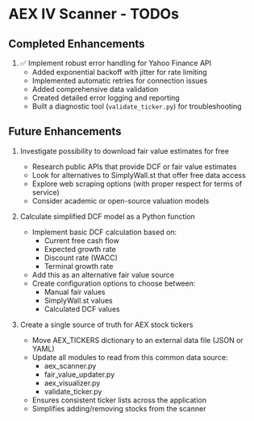 # AEX IV Scanner - TODOs

## Completed Enhancements

1. ✅ Implement robust error handling for Yahoo Finance API
   - Added exponential backoff with jitter for rate limiting
   - Implemented automatic retries for connection issues
   - Added comprehensive data validation
   - Created detailed error logging and reporting
   - Built a diagnostic tool (`validate_ticker.py`) for troubleshooting

## Future Enhancements

1. Investigate possibility to download fair value estimates for free
   - Research public APIs that provide DCF or fair value estimates
   - Look for alternatives to SimplyWall.st that offer free data access
   - Explore web scraping options (with proper respect for terms of service)
   - Consider academic or open-source valuation models

2. Calculate simplified DCF model as a Python function
   - Implement basic DCF calculation based on:
     - Current free cash flow
     - Expected growth rate
     - Discount rate (WACC)
     - Terminal growth rate
   - Add this as an alternative fair value source
   - Create configuration options to choose between:
     - Manual fair values
     - SimplyWall.st values
     - Calculated DCF values

3. Create a single source of truth for AEX stock tickers
   - Move AEX_TICKERS dictionary to an external data file (JSON or YAML)
   - Update all modules to read from this common data source:
     - aex_scanner.py
     - fair_value_updater.py
     - aex_visualizer.py
     - validate_ticker.py
   - Ensures consistent ticker lists across the application
   - Simplifies adding/removing stocks from the scanner

